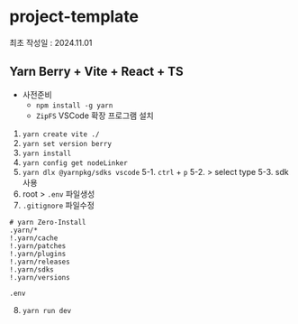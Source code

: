 # project-template

최초 작성일 : 2024.11.01

## Yarn Berry + Vite + React + TS

- 사전준비
  - `npm install -g yarn`
  - `ZipFS` VSCode 확장 프로그램 설치

1. `yarn create vite ./`
2. `yarn set version berry`
3. `yarn install`
4. `yarn config get nodeLinker`
5. `yarn dlx @yarnpkg/sdks vscode`
   5-1. `ctrl` + `p`
   5-2. > select type
   5-3. sdk 사용
6. root > `.env` 파일생성
7. `.gitignore` 파일수정

```
# yarn Zero-Install
.yarn/*
!.yarn/cache
!.yarn/patches
!.yarn/plugins
!.yarn/releases
!.yarn/sdks
!.yarn/versions

.env
```

8. `yarn run dev`
